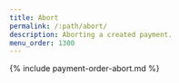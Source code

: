 ```yaml
---
title: Abort
permalink: /:path/abort/
description: Aborting a created payment.
menu_order: 1300
---
```


{% include payment-order-abort.md %}
